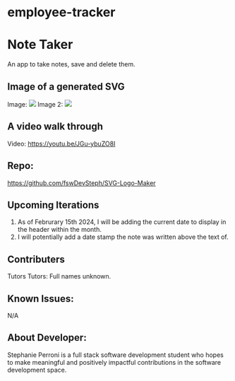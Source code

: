 # employee-tracker

# Note Taker

An app to take notes, save and delete them.

## Image of a generated SVG

Image: <img src="./public/img/notetakerhomepage.png">
Image 2: <img src="./public/img/notetakernotespage.png">

## A video walk through

Video: https://youtu.be/JGu-ybuZO8I

## Repo:

https://github.com/fswDevSteph/SVG-Logo-Maker

## Upcoming Iterations

1. As of Februrary 15th 2024, I will be adding the current date to display in the header within the month.
2. I will potentially add a date stamp the note was written above the text of.

## Contributers

Tutors
Tutors: Full names unknown.

## Known Issues:

N/A

## About Developer:

Stephanie Perroni is a full stack software development student who hopes to make meaningful and positively impactful contributions in the software development space.
